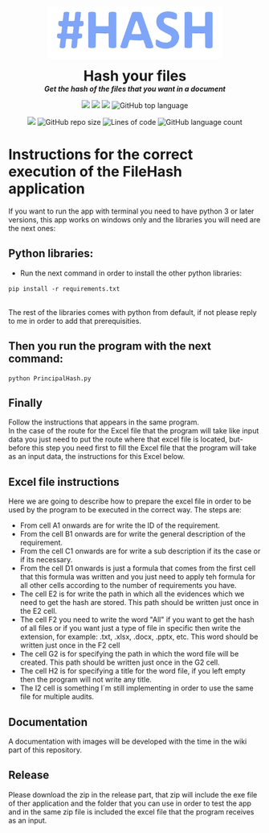 <p align="center">
  <img width="350" src="https://github.com/dmtzs/GetFileHash/blob/master/Assets/readme/hashCover.png" alt="Cover image">
  <h1 align="center" style="margin: 0 auto 0 auto;">Hash your files</h1>
  <h5 align="center" style="margin: 0 auto 0 auto;">Get the hash of the files that you want in a document</h5>
</p>

<p align="center">
    <img src="https://img.shields.io/github/last-commit/dmtzs/GetFileHash">
    <img src="https://img.shields.io/github/issues/dmtzs/GetFileHash?label=issues">
    <img src="https://img.shields.io/github/stars/dmtzs/GetFileHash">
    <img alt="GitHub top language" src="https://img.shields.io/github/languages/top/dmtzs/GetFileHash">
</p>

<p align="center">
  <img src="https://img.shields.io/github/languages/code-size/dmtzs/GetFileHash">
  <img alt="GitHub repo size" src="https://img.shields.io/github/repo-size/dmtzs/GetFileHash">
  <img alt="Lines of code" src="https://img.shields.io/tokei/lines/github/dmtzs/GetFileHash?label=total%20lines%20in%20repo">
  <img alt="GitHub language count" src="https://img.shields.io/github/languages/count/dmtzs/GetFileHash">
</p>

# Instructions for the correct execution of the FileHash application

If you want to run the app with terminal you need to have python 3 or later versions, this app works on windows only and the libraries you will need are the next ones:

## Python libraries:
* Run the next command in order to install the other python libraries:
```
pip install -r requirements.txt
```
<br>
The rest of the libraries comes with python from default, if not please reply to me in order to add that prerequisities.

## Then you run the program with the next command: 
```
python PrincipalHash.py
```

## Finally
Follow the instructions that appears in the same program.
<br>
In the case of the route for the Excel file that the program will take like input data you just need to put the route where that excel file is located, but-<br>
before this step you need first to fill the Excel file that the program will take as an input data, the instructions for this Excel below.<br>

## Excel file instructions
Here we are going to describe how to prepare the excel file in order to be used by the program to be executed in the correct way. The steps are:
* From cell A1 onwards are for write the ID of the requirement.
* From the cell B1 onwards are for write the general description of the requirement.
* From the cell C1 onwards are for write a sub description if its the case or if its necessary.
* From the cell D1 onwards is just a formula that comes from the first cell that this formula was written and you just need to apply teh formula for all other cells according to the number of requirements you have.
* The cell E2 is for write the path in which all the evidences which we need to get the hash are stored. This path should be written just once in the E2 cell.
* The cell F2 you need to write the word "All" if you want to get the hash of all files or if you want just a type of file in specific then write the extension, for example: .txt, .xlsx, .docx, .pptx, etc. This word should be written just once in the F2 cell
* The cell G2 is for specifying the path in which the word file will be created. This path should be written just once in the G2 cell.
* The cell H2 is for specifying a title for the word file, if you left empty then the program will not write any title.
* The I2 cell is something I´m still implementing in order to use the same file for multiple audits.

## Documentation
A documentation with images will be developed with the time in the wiki part of this repository.

## Release
Please download the zip in the release part, that zip will include the exe file of ther application and the folder that you can use in order to test the app and in the same zip file is included the excel file that the program receives as an input.

